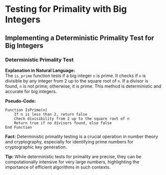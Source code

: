 
# Testing for Primality with Big Integers

## Implementing a Deterministic Primality Test for Big Integers

### Deterministic Primality Test
**Explanation in Natural Language:**  
The `is_prime` function tests if a big integer `n` is prime. It checks if `n` is divisible by any integer from 2 up to the square root of `n`. If a divisor is found, `n` is not prime; otherwise, it is prime. This method is deterministic and accurate for big integers.

**Pseudo-Code:**
```
Function IsPrime(n)
    If n is less than 2, return false
    Check divisibility from 2 up to the square root of n
    Return true if no divisors found, else false
End Function
```

**Fact:** Deterministic primality testing is a crucial operation in number theory and cryptography, especially for identifying prime numbers for cryptographic key generation.

**Tip:** While deterministic tests for primality are precise, they can be computationally intensive for very large numbers, highlighting the importance of efficient algorithms in such contexts.

